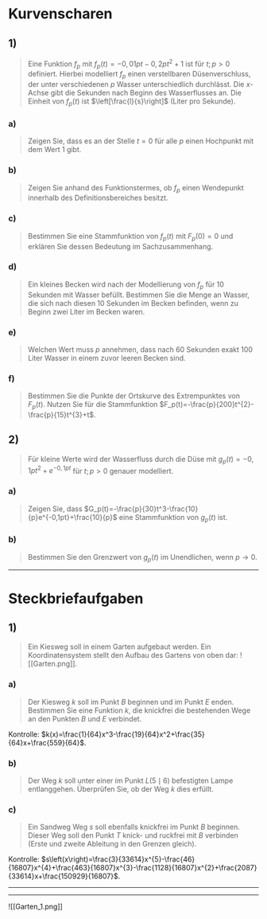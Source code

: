 # Kurvenscharen
## 1)
> Eine Funktion $f_p$ mit $f_p(t)=-0,01pt-0,2pt^2+1$ ist für $t;p>0$ definiert. Hierbei modelliert $f_p$ einen verstellbaren Düsenverschluss, der unter verschiedenen $p$ Wasser unterschiedlich durchlässt. Die $x$-Achse gibt die Sekunden nach Beginn des Wasserflusses an. Die Einheit von $f_p(t)$ ist $\left[\frac{l}{s}\right]$ (Liter pro Sekunde).
### a)
> Zeigen Sie, dass es an der Stelle $t=0$ für alle $p$ einen Hochpunkt mit dem Wert $1$ gibt.

### b)
> Zeigen Sie anhand des Funktionstermes, ob $f_p$ einen Wendepunkt innerhalb des Definitionsbereiches besitzt.

### c)
> Bestimmen Sie eine Stammfunktion von $f_p(t)$ mit $F_p(0)=0$ und erklären Sie dessen Bedeutung im Sachzusammenhang.

### d)
> Ein kleines Becken wird nach der Modellierung von $f_p$ für $10$ Sekunden mit Wasser befüllt. Bestimmen Sie die Menge an Wasser, die sich nach diesen 10 Sekunden im Becken befinden, wenn zu Beginn zwei Liter im Becken waren.

### e)
> Welchen Wert muss $p$ annehmen, dass nach $60$ Sekunden exakt $100$ Liter Wasser in einem zuvor leeren Becken sind.

### f)
> Bestimmen Sie die Punkte der Ortskurve des Extrempunktes von $F_p(t)$. Nutzen Sie für die Stammfunktion $F_p(t)=-\frac{p}{200}t^{2}-\frac{p}{15}t^{3}+t$.

## 2)
> Für kleine Werte wird der Wasserfluss durch die Düse mit $g_p(t)=-0,1pt^2+e^{-0,1pt}$ für $t;p>0$ genauer modelliert.

### a)
> Zeigen Sie, dass $G_p(t)=-\frac{p}{30}t^3-\frac{10}{p}e^{-0,1pt}+\frac{10}{p}$ eine Stammfunktion von $g_p(t)$ ist.

### b)
> Bestimmen Sie den Grenzwert von $g_p(t)$ im Unendlichen, wenn $p\to0$.

---
# Steckbriefaufgaben
## 1)
> Ein Kiesweg soll in einem Garten aufgebaut werden. Ein Koordinatensystem stellt den Aufbau des Gartens von oben dar:
> ![[Garten.png]].

### a)
> Der Kiesweg $k$ soll im Punkt $B$ beginnen und im Punkt $E$ enden. Bestimmen Sie eine Funktion $k$, die knickfrei die bestehenden Wege an den Punkten $B$ und $E$ verbindet.

Kontrolle: $k(x)=\frac{1}{64}x^3-\frac{19}{64}x^2+\frac{35}{64}x+\frac{559}{64}$.
### b)
> Der Weg $k$ soll unter einer im Punkt $L(5\mid6)$ befestigten Lampe entlanggehen. Überprüfen Sie, ob der Weg $k$ dies erfüllt.

### c)
> Ein Sandweg Weg $s$ soll ebenfalls knickfrei im Punkt $B$ beginnen. Dieser Weg soll den Punkt $T$ knick- und ruckfrei mit $B$ verbinden (Erste und zweite Ableitung in den Grenzen gleich).

Kontrolle: $s\left(x\right)=\frac{3}{33614}x^{5}-\frac{46}{16807}x^{4}+\frac{463}{16807}x^{3}-\frac{1128}{16807}x^{2}+\frac{2087}{33614}x+\frac{150929}{16807}$.

---
---
![[Garten_1.png]]
